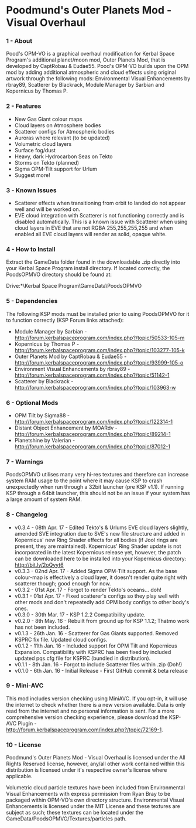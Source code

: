 # Poodmund's Outer Planets Mod - Visual Overhaul

### 1 - About

Pood's OPM-VO is a graphical overhaul modification for Kerbal Space Program's additional planet/moon mod, Outer Planets Mod, that is developed by CaptRobau & Eudae55. Pood's OPM-VO builds upon the OPM mod by adding additional atmospheric and cloud effects using original artwork through the following mods: Environmental Visual Enhancements by rbray89, Scatterer by Blackrack, Module Manager by Sarbian and Kopernicus by Thomas P.

### 2 - Features

- New Gas Giant colour maps
- Cloud layers on Atmosphere bodies
- Scatterer configs for Atmospheric bodies
- Auroras where relevant (to be updated)
- Volumetric cloud layers
- Surface fog/dust
- Heavy, dark Hydrocarbon Seas on Tekto
- Storms on Tekto (planned)
- Sigma OPM-Tilt support for Urlum
- Suggest more!

### 3 - Known Issues

- Scatterer effects when transitioning from orbit to landed do not appear well and will be worked on.
- EVE cloud integration with Scatterer is not functioning correctly and is disabled automatically. This is a known issue with Scatterer when using cloud layers in EVE that are not RGBA 255,255,255,255 and when enabled all EVE cloud layers will render as solid, opaque white.

### 4 - How to Install

Extract the GameData folder found in the downloadable .zip directly into your Kerbal Space Program install directory. If located correctly, the PoodsOPMVO directory should be found at:

Drive:\*\Kerbal Space Program\GameData\PoodsOPMVO

### 5 - Dependencies

The following KSP mods must be installed prior to using PoodsOPMVO for it to function correctly (KSP Forum links attached):

- Module Manager by Sarbian - http://forum.kerbalspaceprogram.com/index.php?/topic/50533-105-m
- Kopernicus by Thomas P - http://forum.kerbalspaceprogram.com/index.php?/topic/103277-105-k
- Outer Planets Mod by CaptRobau & Eudae55 - http://forum.kerbalspaceprogram.com/index.php?/topic/93999-105-o
- Environment Visual Enhancements by rbray89 - http://forum.kerbalspaceprogram.com/index.php?/topic/51142-1
- Scatterer by Blackrack - http://forum.kerbalspaceprogram.com/index.php?/topic/103963-w

### 6 - Optional Mods

- OPM Tilt by Sigma88 - http://forum.kerbalspaceprogram.com/index.php?/topic/122314-1
- Distant Object Enhancement by MOARdv - http://forum.kerbalspaceprogram.com/index.php?/topic/89214-1
- Planetshine by Valerian - http://forum.kerbalspaceprogram.com/index.php?/topic/87012-1

### 7 - Warnings

PoodsOPMVO utilises many very hi-res textures and therefore can increase system RAM usage to the point where it may cause KSP to crash unexpectedly when run through a 32bit launcher (pre KSP v1.1). If running KSP through a 64bit launcher, this should not be an issue if your system has a large amount of system RAM.

### 8 - Changelog

- v0.3.4 - 08th Apr. 17 - Edited Tekto's & Urlums EVE cloud layers slightly, amended SVE integration due to SVE's new file structure and added in Kopernicus' new Ring Shader effects for all bodies (if Jool rings are present, they are maintained). Kopernicus' Ring Shader update is not incorporated in the latest Kopernicus release yet, however, the patch can be downloaded here to be installed into your Kopernicus directory: http://bit.ly/2oQyyt6
- v0.3.3 - 02nd Apr. 17 - Added Sigma OPM-Tilt support. As the base colour-map is effectively a cloud layer, it doesn't render quite right with scatterer though; good enough for now.
- v0.3.2 - 01st Apr. 17 - Forgot to render Tekto's oceans... doh!
- v0.3.1 - 01st Apr. 17 - Fixed scatterer's configs so they play well with other mods and don't repeatedly add OPM body configs to other body's ones.
- v0.3.0 - 30th Mar. 17 - KSP 1.2.2 Compatibility update.
- v0.2.0 - 8th May. 16 - Rebuilt from ground up for KSP 1.1.2; Thatmo work has not been included.
- v0.1.3 - 26th Jan. 16 - Scatterer for Gas Giants supported. Removed KSPRC fix file. Updated cloud configs. 
- v0.1.2 - 11th Jan. 16 - Included support for OPM Tilt and Kopernicus Expansion. Compatibility with KSPRC has been fixed by included updated pqs.cfg file for KSPRC (bundled in distribution).
- v0.1.1 - 8th Jan. 16 - Forgot to include Scatterer files within .zip (Doh!)
- v0.1.0 - 6th Jan. 16 - Initial Release - First GitHub commit & beta release

### 9 - Mini-AVC

This mod includes version checking using MiniAVC. If you opt-in, it will use the internet to check whether there is a new version available. Data is only read from the internet and no personal information is sent. For a more comprehensive version checking experience, please download the KSP-AVC Plugin - http://forum.kerbalspaceprogram.com/index.php?/topic/72169-1.

### 10 - License

Poodmund's Outer Planets Mod - Visual Overhaul is licensed under the All Rights Reserved license, however, any/all other work contained within this distribution is licensed under it's respective owner's license where applicable.

Volumetric cloud particle textures have been included from Environmental Visual Enhancements with express permission from Ryan Bray to be packaged within OPM-VO's own directory structure. Environmental Visual Enhancements is licensed under the MIT License and these textures are subject as such; these textures can be located under the GameData/PoodsOPMVO/Textures/particles path.
